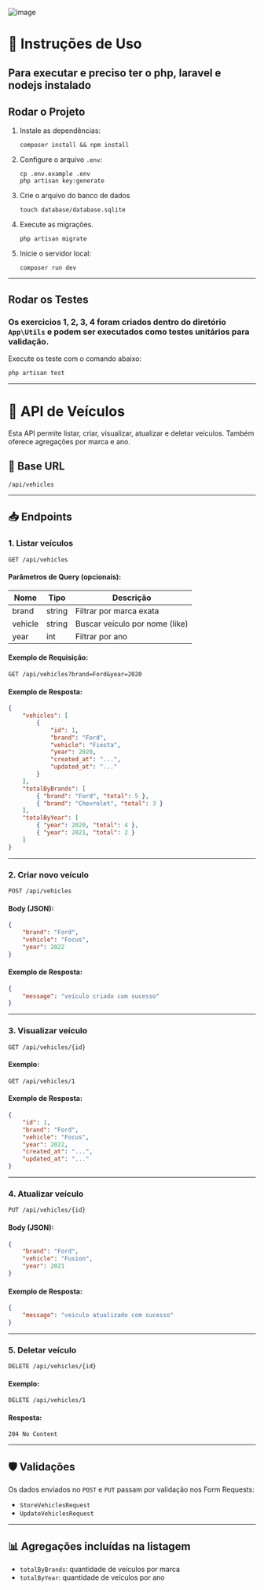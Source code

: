 ![image](https://github.com/user-attachments/assets/be175e18-3b7a-49a1-ba30-525393878bd1)

# 🚀 Instruções de Uso

## Para executar e preciso ter o php, laravel e nodejs instalado

## Rodar o Projeto

1. Instale as dependências:

    ```
    composer install && npm install
    ```

2. Configure o arquivo `.env`:
    ```
    cp .env.example .env
    php artisan key:generate
    ```
3. Crie o arquivo do banco de dados

    ```
    touch database/database.sqlite
    ```

4. Execute as migrações.

    ```
    php artisan migrate
    ```

5. Inicie o servidor local:
    ```
    composer run dev
    ```

---

## Rodar os Testes

### Os exercicios 1, 2, 3, 4 foram criados dentro do diretório `App\Utils` e podem ser executados como testes unitários para validação.

Execute os teste com o comando abaixo:

```
php artisan test
```

---

# 📘 API de Veículos

Esta API permite listar, criar, visualizar, atualizar e deletar veículos. Também oferece agregações por marca e ano.

## 🔗 Base URL

```
/api/vehicles
```

---

## 📥 Endpoints

### 1. **Listar veículos**

`GET /api/vehicles`

#### Parâmetros de Query (opcionais):

| Nome    | Tipo   | Descrição                      |
| ------- | ------ | ------------------------------ |
| brand   | string | Filtrar por marca exata        |
| vehicle | string | Buscar veículo por nome (like) |
| year    | int    | Filtrar por ano                |

#### Exemplo de Requisição:

```
GET /api/vehicles?brand=Ford&year=2020
```

#### Exemplo de Resposta:

```json
{
    "vehicles": [
        {
            "id": 1,
            "brand": "Ford",
            "vehicle": "Fiesta",
            "year": 2020,
            "created_at": "...",
            "updated_at": "..."
        }
    ],
    "totalByBrands": [
        { "brand": "Ford", "total": 5 },
        { "brand": "Chevrolet", "total": 3 }
    ],
    "totalByYear": [
        { "year": 2020, "total": 4 },
        { "year": 2021, "total": 2 }
    ]
}
```

---

### 2. **Criar novo veículo**

`POST /api/vehicles`

#### Body (JSON):

```json
{
    "brand": "Ford",
    "vehicle": "Focus",
    "year": 2022
}
```

#### Exemplo de Resposta:

```json
{
    "message": "veiculo criado com sucesso"
}
```

---

### 3. **Visualizar veículo**

`GET /api/vehicles/{id}`

#### Exemplo:

```
GET /api/vehicles/1
```

#### Exemplo de Resposta:

```json
{
    "id": 1,
    "brand": "Ford",
    "vehicle": "Focus",
    "year": 2022,
    "created_at": "...",
    "updated_at": "..."
}
```

---

### 4. **Atualizar veículo**

`PUT /api/vehicles/{id}`

#### Body (JSON):

```json
{
    "brand": "Ford",
    "vehicle": "Fusion",
    "year": 2021
}
```

#### Exemplo de Resposta:

```json
{
    "message": "veiculo atualizado com sucesso"
}
```

---

### 5. **Deletar veículo**

`DELETE /api/vehicles/{id}`

#### Exemplo:

```
DELETE /api/vehicles/1
```

#### Resposta:

```
204 No Content
```

---

## 🛡️ Validações

Os dados enviados no `POST` e `PUT` passam por validação nos Form Requests:

- `StoreVehiclesRequest`
- `UpdateVehiclesRequest`

---

## 📊 Agregações incluídas na listagem

- `totalByBrands`: quantidade de veículos por marca
- `totalByYear`: quantidade de veículos por ano
